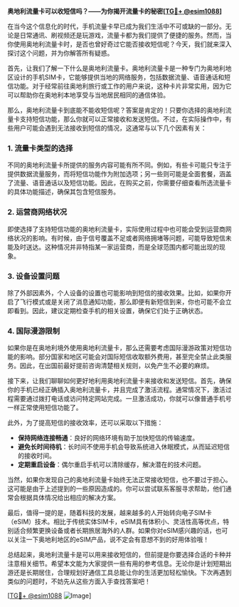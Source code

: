 **奥地利流量卡可以收短信吗？——为你揭开流量卡的秘密[[TG💪+ @esim1088](https://t.me/s/esim1088)]**

在当今这个信息化的时代，手机流量卡早已成为我们生活中不可或缺的一部分。无论是日常通讯、刷视频还是玩游戏，流量卡都为我们提供了便捷的服务。然而，当你使用奥地利流量卡时，是否也曾好奇过它能否接收短信呢？今天，我们就来深入探讨这个问题，并为你解答所有疑惑。

首先，让我们了解一下什么是奥地利流量卡。奥地利流量卡是一种专门为奥地利地区设计的手机SIM卡，它能够提供当地的网络服务，包括数据流量、语音通话和短信功能。对于经常前往奥地利旅行或工作的用户来说，这种卡片非常实用，因为它可以帮助你在奥地利本地享受与当地居民相同的通信体验。

那么，奥地利流量卡到底能不能收短信呢？答案是肯定的！只要你选择的奥地利流量卡支持短信功能，那么你就可以正常接收和发送短信。不过，在实际操作中，有些用户可能会遇到无法接收到短信的情况，这通常与以下几个因素有关：

### 1. **流量卡类型的选择**
不同的奥地利流量卡所提供的服务内容可能有所不同。例如，有些卡可能只专注于提供数据流量服务，而将短信功能作为附加选项；另一些则可能是全面套餐，涵盖了流量、语音通话以及短信功能。因此，在购买之前，你需要仔细查看所选流量卡的具体功能描述，确保其包含短信服务。

### 2. **运营商网络状况**
即使选择了支持短信功能的奥地利流量卡，实际使用过程中也可能会受到运营商网络状况的影响。有时候，由于信号覆盖不足或者网络拥堵等问题，可能导致短信未能及时送达。这种情况并非特指某一家运营商，而是全球范围内都可能出现的现象。

### 3. **设备设置问题**
除了外部因素外，个人设备的设置也可能影响到短信的接收效果。比如，如果你开启了飞行模式或是关闭了消息通知功能，那么即便有新短信到来，你也可能不会立即看到。因此，建议定期检查手机的相关设置，确保它们处于正确状态。

### 4. **国际漫游限制**
如果你是在奥地利境外使用奥地利流量卡，那么还需要考虑国际漫游政策对短信功能的影响。部分国家和地区可能会对国际短信收取额外费用，甚至完全禁止此类服务。因此，在出国前最好提前咨询清楚相关规则，以免产生不必要的麻烦。

接下来，让我们聊聊如何更好地利用奥地利流量卡来接收和发送短信。首先，确保你的手机已经正确插入奥地利流量卡，并且完成了激活流程。通常情况下，激活过程需要通过拨打电话或访问特定网站完成。一旦激活成功，你就可以像普通手机号一样正常使用短信功能了。

此外，为了提高短信的接收效率，还可以采取以下措施：
- **保持网络连接畅通**：良好的网络环境有助于加快短信的传输速度。
- **避免长时间待机**：长时间不使用手机会导致系统进入休眠模式，从而延迟短信的接收时间。
- **定期重启设备**：偶尔重启手机可以清除缓存，解决潜在的技术问题。

当然，如果你发现自己的奥地利流量卡始终无法正常接收短信，也不要过于担心。这可能是由于上述提到的一些原因造成的。你可以尝试联系客服寻求帮助，他们通常会根据具体情况给出相应的解决方案。

最后，值得一提的是，随着科技的发展，越来越多的人开始转向电子SIM卡（eSIM）技术。相比于传统实体SIM卡，eSIM具有体积小、灵活性高等优点，特别适合频繁更换设备或者长期旅居海外的人群。如果你对eSIM感兴趣的话，也可以关注一下奥地利地区的eSIM产品，说不定会有意想不到的好用体验哦！

总结起来，奥地利流量卡是可以用来接收短信的，但前提是你要选择合适的卡种并注意相关细节。希望本文能为大家提供一些有用的参考信息。无论你是计划短期出游还是长期居住，合理规划好通信工具总能让你的生活更加轻松愉快。下次再遇到类似的问题时，不妨先从这些方面入手查找答案吧！

[[TG💪+ @esim1088](https://t.me/s/esim1088) ![Image](https://i.postimg.cc/4NQfJmqS/Snipaste-2025-05-13-00-14-12.png)]